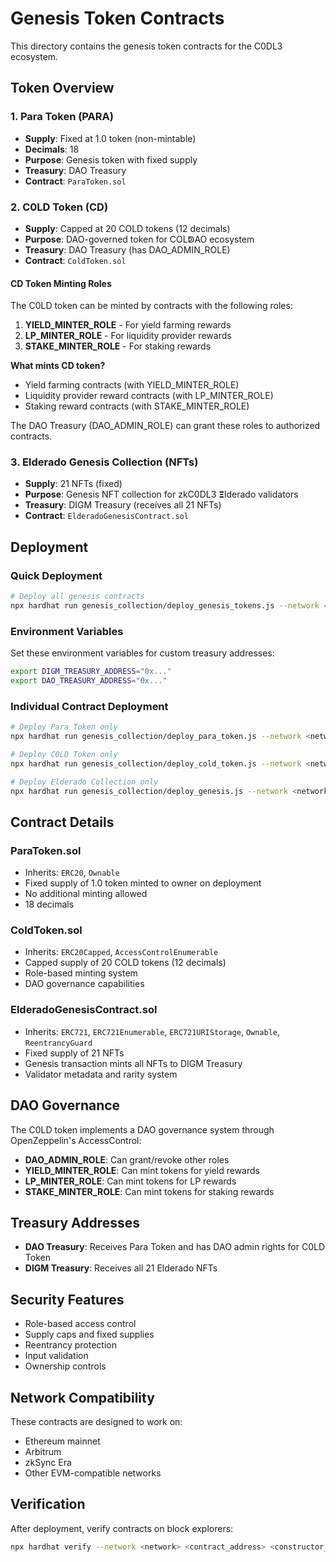 # Genesis Token Contracts

This directory contains the genesis token contracts for the C0DL3 ecosystem.

## Token Overview

### 1. Para Token (PARA)
- **Supply**: Fixed at 1.0 token (non-mintable)
- **Decimals**: 18
- **Purpose**: Genesis token with fixed supply
- **Treasury**: DAO Treasury
- **Contract**: `ParaToken.sol`

### 2. C0LD Token (CD)
- **Supply**: Capped at 20 COLD tokens (12 decimals)
- **Purpose**: DAO-governed token for COLↁAO ecosystem
- **Treasury**: DAO Treasury (has DAO_ADMIN_ROLE)
- **Contract**: `ColdToken.sol`

#### CD Token Minting Roles
The C0LD token can be minted by contracts with the following roles:

1. **YIELD_MINTER_ROLE** - For yield farming rewards
2. **LP_MINTER_ROLE** - For liquidity provider rewards  
3. **STAKE_MINTER_ROLE** - For staking rewards

**What mints CD token?**
- Yield farming contracts (with YIELD_MINTER_ROLE)
- Liquidity provider reward contracts (with LP_MINTER_ROLE)
- Staking reward contracts (with STAKE_MINTER_ROLE)

The DAO Treasury (DAO_ADMIN_ROLE) can grant these roles to authorized contracts.

### 3. Elderado Genesis Collection (NFTs)
- **Supply**: 21 NFTs (fixed)
- **Purpose**: Genesis NFT collection for zkC0DL3 𝝣lderado validators
- **Treasury**: DIGM Treasury (receives all 21 NFTs)
- **Contract**: `ElderadoGenesisContract.sol`

## Deployment

### Quick Deployment
```bash
# Deploy all genesis contracts
npx hardhat run genesis_collection/deploy_genesis_tokens.js --network <network>
```

### Environment Variables
Set these environment variables for custom treasury addresses:
```bash
export DIGM_TREASURY_ADDRESS="0x..."
export DAO_TREASURY_ADDRESS="0x..."
```

### Individual Contract Deployment
```bash
# Deploy Para Token only
npx hardhat run genesis_collection/deploy_para_token.js --network <network>

# Deploy C0LD Token only  
npx hardhat run genesis_collection/deploy_cold_token.js --network <network>

# Deploy Elderado Collection only
npx hardhat run genesis_collection/deploy_genesis.js --network <network>
```

## Contract Details

### ParaToken.sol
- Inherits: `ERC20`, `Ownable`
- Fixed supply of 1.0 token minted to owner on deployment
- No additional minting allowed
- 18 decimals

### ColdToken.sol  
- Inherits: `ERC20Capped`, `AccessControlEnumerable`
- Capped supply of 20 COLD tokens (12 decimals)
- Role-based minting system
- DAO governance capabilities

### ElderadoGenesisContract.sol
- Inherits: `ERC721`, `ERC721Enumerable`, `ERC721URIStorage`, `Ownable`, `ReentrancyGuard`
- Fixed supply of 21 NFTs
- Genesis transaction mints all NFTs to DIGM Treasury
- Validator metadata and rarity system

## DAO Governance

The C0LD token implements a DAO governance system through OpenZeppelin's AccessControl:

- **DAO_ADMIN_ROLE**: Can grant/revoke other roles
- **YIELD_MINTER_ROLE**: Can mint tokens for yield rewards
- **LP_MINTER_ROLE**: Can mint tokens for LP rewards
- **STAKE_MINTER_ROLE**: Can mint tokens for staking rewards

## Treasury Addresses

- **DAO Treasury**: Receives Para Token and has DAO admin rights for C0LD Token
- **DIGM Treasury**: Receives all 21 Elderado NFTs

## Security Features

- Role-based access control
- Supply caps and fixed supplies
- Reentrancy protection
- Input validation
- Ownership controls

## Network Compatibility

These contracts are designed to work on:
- Ethereum mainnet
- Arbitrum
- zkSync Era
- Other EVM-compatible networks

## Verification

After deployment, verify contracts on block explorers:
```bash
npx hardhat verify --network <network> <contract_address> <constructor_args>
```
